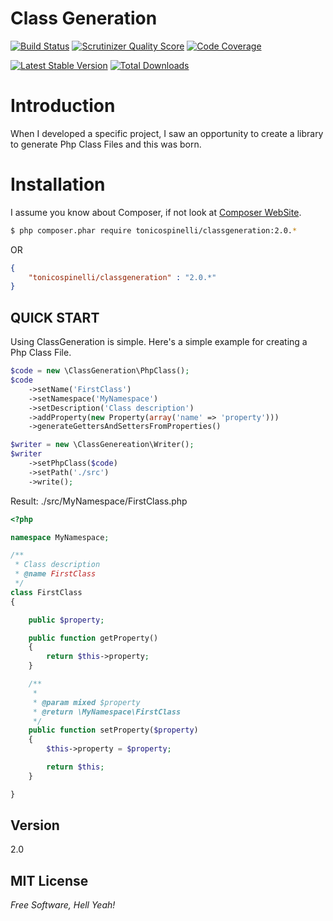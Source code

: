 Class Generation
================
[![Build Status](https://travis-ci.org/tonicospinelli/ClassGeneration.png?branch=2.0)](https://travis-ci.org/tonicospinelli/ClassGeneration)
[![Scrutinizer Quality Score](https://scrutinizer-ci.com/g/tonicospinelli/ClassGeneration/badges/quality-score.png?s=da4a9d5122cb384c993cc53d21fa83ceaa29165e)](https://scrutinizer-ci.com/g/tonicospinelli/ClassGeneration/)
[![Code Coverage](https://scrutinizer-ci.com/g/tonicospinelli/ClassGeneration/badges/coverage.png?s=6c796c027334af623359abfb442aa3cccb05ed80)](https://scrutinizer-ci.com/g/tonicospinelli/ClassGeneration/)

[![Latest Stable Version](https://poser.pugx.org/tonicospinelli/classgeneration/v/stable.png)](https://packagist.org/packages/tonicospinelli/classgeneration)
[![Total Downloads](https://poser.pugx.org/tonicospinelli/classgeneration/downloads.png)](https://packagist.org/packages/tonicospinelli/classgeneration)

Introduction
============
When I developed a specific project, I saw an opportunity to create a library to generate Php Class Files and this was born.

Installation
============
I assume you know about Composer, if not look at [Composer WebSite](http://getcomposer.org/).
```sh
$ php composer.phar require tonicospinelli/classgeneration:2.0.*
```
OR
```json
{
    "tonicospinelli/classgeneration" : "2.0.*"
}
```

QUICK START
-----------

Using ClassGeneration is simple. Here's a simple example for creating a Php Class File. 

```php
$code = new \ClassGeneration\PhpClass();
$code
    ->setName('FirstClass')
    ->setNamespace('MyNamespace')
    ->setDescription('Class description')
    ->addProperty(new Property(array('name' => 'property')))
    ->generateGettersAndSettersFromProperties()

$writer = new \ClassGenereation\Writer();
$writer
    ->setPhpClass($code)
    ->setPath('./src')
    ->write();
```
Result: ./src/MyNamespace/FirstClass.php
```php
<?php

namespace MyNamespace;

/**
 * Class description
 * @name FirstClass
 */
class FirstClass
{

    public $property;

    public function getProperty()
    {
        return $this->property;
    }

    /**
     *
     * @param mixed $property
     * @return \MyNamespace\FirstClass
     */
    public function setProperty($property)
    {
        $this->property = $property;

        return $this;
    }

}
```
Version
----
2.0

MIT License
----
*Free Software, Hell Yeah!*
